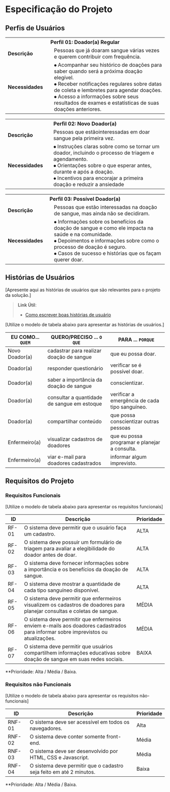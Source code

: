 # Especificação do Projeto

## Perfis de Usuários

<table>
<tbody>
<tr align=center>
<th colspan="2">Perfil 01: Doador(a) Regular</th>
</tr>
<tr>
<td width="150px"><b>Descrição</b></td>
<td width="600px">Pessoas que já doaram sangue várias vezes e querem contribuir com frequência.</td>
</tr>
<tr>
<td><b>Necessidades</b></td>
<td>
⦁ Acompanhar seu histórico de doações para saber quando será a próxima doação elegível.<br>
⦁ Receber notificações regulares sobre datas de coleta e lembretes para agendar doações.<br>
⦁ Acesso a informações sobre seus resultados de exames e estatísticas de suas doações anteriores.
</td>
</tr>
</tbody>
</table>

<table>
<tbody>
<tr align=center>
<th colspan="2">Perfil 02: Novo Doador(a) </th>
</tr>
<tr>
<td width="150px"><b>Descrição</b></td>
<td width="600px">Pessoas que estãointeressadas em doar sangue pela primeira vez.</td>
</tr>
<tr>
<td><b>Necessidades</b></td>
<td>
⦁ Instruções claras sobre como se tornar um doador, incluindo o processo de triagem e agendamento.<br>
⦁ Orientações sobre o que esperar antes, durante e após a doação.<br>
⦁ Incentivos para encorajar a primeira doação e reduzir a ansiedade
</td>
</tr>
</tbody>
</table>

<table>
<tbody>
<tr align=center>
<th colspan="2">Perfil 03: Possível Doador(a) </th>
</tr>
<tr>
<td width="150px"><b>Descrição</b></td>
<td width="600px">Pessoas que estão interessadas na doação de sangue, mas ainda não se decidiram.</td>
</tr>
<tr>
<td><b>Necessidades</b></td>
<td>
⦁	Informações sobre os benefícios da doação de sangue e como ele impacta na saúde e na comunidade.<br>
⦁	Depoimentos e informações sobre como o processo de doação é seguro.<br>
⦁	Casos de sucesso e histórias que os façam querer doar.</td>
</tr>
</tbody>
</table>

## Histórias de Usuários

[Apresente aqui as histórias de usuários que são relevantes para o projeto da solução.]

> **Link Útil**:
> - [Como escrever boas histórias de usuário](https://medium.com/vertice/como-escrever-boas-users-stories-hist%C3%B3rias-de-usu%C3%A1rios-b29c75043fac)

[Utilize o modelo de tabela abaixo para apresentar as histórias de usuários.]

|EU COMO... `QUEM`   | QUERO/PRECISO ... `O QUE` |PARA ... `PORQUE`                 |
|--------------------|---------------------------|----------------------------------|
| Novo Doador(a)     | cadastrar para realizar doação de sangue     | que eu possa doar.                            |
| Doador(a)          | responder questionário                       | verificar se é possível doar.                 |
| Doador(a)          | saber a importância da doação de sangue      | conscientizar.                                |
| Doador(a)          | consultar a quantidade de sangue em estoque  | verificar a emergência de cada tipo sanguíneo.|
| Doador(a)          | compartilhar conteúdo                        | que possa conscientizar outras pessoas        |
| Enfermeiro(a)      | visualizar cadastros de doadores             | que eu possa programar e planejar a consulta. |
| Enfermeiro(a)      | viar e-mail para doadores cadastrados        | informar algum imprevisto.                    |

## Requisitos do Projeto

### Requisitos Funcionais

[Utilize o modelo de tabela abaixo para apresentar os requisitos funcionais]

|ID    | Descrição                | Prioridade |
|-------|---------------------------------|----|
| RF-01 |  O sistema deve permitir que o usuário faça um cadastro.                     | ALTA   | 
|  RF-02  |  O sistema deve possuir um formulário de triagem para avaliar a elegibilidade do doador antes de doar.                    | ALTA   |
|  RF-03  |  O sistema deve fornecer informações sobre a importância e os benefícios da doação de sangue.                     | ALTA   |
|  RF-04  |  O sistema deve mostrar a quantidade de cada tipo sanguíneo disponível.                    | ALTA   |
|  RF-05  |  O sistema deve permitir que enfermeiros visualizem os cadastros de doadores para planejar consultas e coletas de sangue.                     | MÉDIA   |
|  RF-06  |  O sistema deve permitir que enfermeiros enviem e-mails aos doadores cadastrados para informar sobre imprevistos ou atualizações.                    | MÉDIA   |
|  RF-07  |  O sistema deve permitir que usuários compartilhem informações educativas sobre doação de sangue em suas redes sociais.                     | BAIXA   |


**Prioridade: Alta / Média / Baixa. 

### Requisitos não Funcionais

[Utilize o modelo de tabela abaixo para apresentar os requisitos não-funcionais]

|ID      | Descrição               |Prioridade |
|--------|-------------------------|----|
| RNF-01 | O sistema deve ser acessível em todos os navegadores.               | Alta   | 
| RNF-02 | O sistema deve conter somente front-end.                            | Média  | 
| RNF-03 | O sistema deve ser desenvolvido por HTML, CSS e Javascript.         | Média  | 
| RNF-04 | O sistema deve permitir que o cadastro seja feito em até 2 minutos. | Baixa  | 

**Prioridade: Alta / Média / Baixa. 

